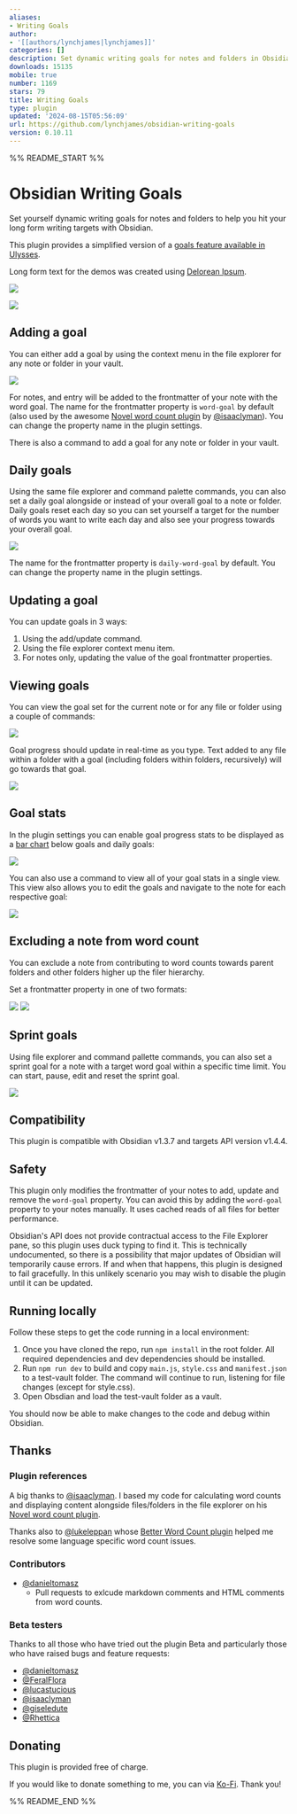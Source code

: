 ```yaml
---
aliases:
- Writing Goals
author:
- '[[authors/lynchjames|lynchjames]]'
categories: []
description: Set dynamic writing goals for notes and folders in Obsidian.
downloads: 15135
mobile: true
number: 1169
stars: 79
title: Writing Goals
type: plugin
updated: '2024-08-15T05:56:09'
url: https://github.com/lynchjames/obsidian-writing-goals
version: 0.10.11
---
```


%% README_START %%

# Obsidian Writing Goals
Set yourself dynamic writing goals for notes and folders to help you hit your long form writing targets with Obsidian.

This plugin provides a simplified version of a [goals feature available in Ulysses](https://help.ulysses.app/kb/guide/en/goals-3jzwhIUp5a).

Long form text for the demos was created using [Delorean Ipsum](https://deloreanipsum.com/).

![](https://raw.githubusercontent.com/lynchjames/obsidian-writing-goals/HEAD/images/demo-screenshot-1.png)

![](https://raw.githubusercontent.com/lynchjames/obsidian-writing-goals/HEAD/images/demo-screenshot-2.png)

## Adding a goal
You can either add a goal by using the context menu in the file explorer for any note or folder in your vault.

![](https://raw.githubusercontent.com/lynchjames/obsidian-writing-goals/HEAD/images/add-goal-demo.gif)

For notes, and entry will be added to the frontmatter of your note with the word goal. The name for the frontmatter property is `word-goal` by default (also used by the awesome [Novel word count plugin](https://github.com/isaaclyman/novel-word-count-obsidian) by [@isaaclyman](https://github.com/isaaclyman)). You can change the property name in the plugin settings.

There is also a command to add a goal for any note or folder in your vault.

## Daily goals
Using the same file explorer and command palette commands, you can also set a daily goal alongside or instead of your overall goal to a note or folder. Daily goals reset each day so you can set yourself a target for the number of words you want to write each day and also see your progress towards your overall goal.

![](https://raw.githubusercontent.com/lynchjames/obsidian-writing-goals/HEAD/images/demo-screenshot-3.png)

The name for the frontmatter property is `daily-word-goal` by default. You can change the property name in the plugin settings.

## Updating a goal
You can update goals in 3 ways:
1. Using the add/update command.
2. Using the file explorer context menu item.
3. For notes only, updating the value of the goal frontmatter properties.

## Viewing goals
You can view the goal set for the current note or for any file or folder using a couple of commands:

![](https://raw.githubusercontent.com/lynchjames/obsidian-writing-goals/HEAD/images/view-goal-command-demo.gif)

Goal progress should update in real-time as you type. Text added to any file within a folder with a goal (including folders within folders, recursively) will go towards that goal.

![](https://raw.githubusercontent.com/lynchjames/obsidian-writing-goals/HEAD/images/reaching-goal-demo.gif)

## Goal stats
In the plugin settings you can enable goal progress stats to be displayed as a [bar chart](https://mitcheljager.github.io/svelte-tiny-linked-charts) below goals and daily goals:

![](https://raw.githubusercontent.com/lynchjames/obsidian-writing-goals/HEAD/images/daily-goal-stats.png)

You can also use a command to view all of your goal stats in a single view. This view also allows you to edit the goals and navigate to the note for each respective goal:

![](https://raw.githubusercontent.com/lynchjames/obsidian-writing-goals/HEAD/images/stats-page.png)

## Excluding a note from word count
You can exclude a note from contributing to word counts towards parent folders and other folders higher up the filer hierarchy.

Set a frontmatter property in one of two formats:

![](https://raw.githubusercontent.com/lynchjames/obsidian-writing-goals/HEAD/images/wordcount-frontmatter-bool.png) ![](https://raw.githubusercontent.com/lynchjames/obsidian-writing-goals/HEAD/images/wordcount-frontmatter-string.png)

## Sprint goals
Using file explorer and command pallette commands, you can also set a sprint goal for a note with a target word goal within a specific time limit. You can start, pause, edit and reset the sprint goal.

![](https://raw.githubusercontent.com/lynchjames/obsidian-writing-goals/HEAD/images/sprint-goal-demo.gif)

## Compatibility
This plugin is compatible with Obsidian v1.3.7 and targets API version v1.4.4.

## Safety
This plugin only modifies the frontmatter of your notes to add, update and remove the `word-goal` property. You can avoid this by adding the `word-goal` property to your notes manually. It uses cached reads of all files for better performance.

Obsidian's API does not provide contractual access to the File Explorer pane, so this plugin uses duck typing to find it. This is technically undocumented, so there is a possibility that major updates of Obsidian will temporarily cause errors. If and when that happens, this plugin is designed to fail gracefully. In this unlikely scenario you may wish to disable the plugin until it can be updated.

## Running locally
Follow these steps to get the code running in a local environment:

1. Once you have cloned the repo, run `npm install` in the root folder. All required dependencies and dev dependencies should be installed.
2. Run `npm run dev` to build and copy `main.js`, `style.css` and `manifest.json` to a test-vault folder. The command will continue to run, listening for file changes (except for style.css).
3. Open Obsdian and load the test-vault folder as a vault.

You should now be able to make changes to the code and debug within Obsidian.


## Thanks

### Plugin references
A big thanks to [@isaaclyman](https://github.com/isaaclyman). I based my code for calculating word counts and displaying content alongside files/folders in the file explorer on his [Novel word count plugin](https://github.com/isaaclyman/novel-word-count-obsidian).

Thanks also to [@lukeleppan](https://github.com/lukeleppan) whose [Better Word Count plugin](https://github.com/lukeleppan/better-word-count) helped me resolve some language specific word count issues.

### Contributors
- [@danieltomasz](https://github.com/danieltomasz)
  - Pull requests to exlcude markdown comments and HTML comments from word counts.

### Beta testers
Thanks to all those who have tried out the plugin Beta and particularly those who have raised bugs and feature requests:
- [@danieltomasz](https://github.com/danieltomasz)
- [@FeralFlora](https://github.com/FeralFlora)
- [@lucastucious](https://github.com/lucastucious)
- [@isaaclyman](https://github.com/isaaclyman)
- [@giseledute](https://github.com/giseledute)
- [@Rhettica](https://github.com/Rhettica)

## Donating
This plugin is provided free of charge.

If you would like to donate something to me, you can via [Ko-Fi](https://ko-fi.com/lynchjames). Thank you!


%% README_END %%